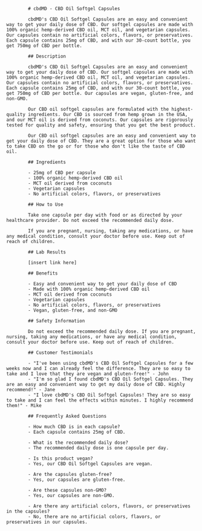 
            # cbdMD - CBD Oil Softgel Capsules
            
            cbdMD's CBD Oil Softgel Capsules are an easy and convenient way to get your daily dose of CBD. Our softgel capsules are made with 100% organic hemp-derived CBD oil, MCT oil, and vegetarian capsules. Our capsules contain no artificial colors, flavors, or preservatives. Each capsule contains 25mg of CBD, and with our 30-count bottle, you get 750mg of CBD per bottle.
            
            ## Description
            
            cbdMD's CBD Oil Softgel Capsules are an easy and convenient way to get your daily dose of CBD. Our softgel capsules are made with 100% organic hemp-derived CBD oil, MCT oil, and vegetarian capsules. Our capsules contain no artificial colors, flavors, or preservatives. Each capsule contains 25mg of CBD, and with our 30-count bottle, you get 750mg of CBD per bottle. Our capsules are vegan, gluten-free, and non-GMO.
            
            Our CBD oil softgel capsules are formulated with the highest-quality ingredients. Our CBD is sourced from hemp grown in the USA, and our MCT oil is derived from coconuts. Our capsules are rigorously tested for quality and safety, ensuring that you get the best product.
            
            Our CBD oil softgel capsules are an easy and convenient way to get your daily dose of CBD. They are a great option for those who want to take CBD on the go or for those who don't like the taste of CBD oil.
            
            ## Ingredients
            
            - 25mg of CBD per capsule
            - 100% organic hemp-derived CBD oil
            - MCT oil derived from coconuts
            - Vegetarian capsules
            - No artificial colors, flavors, or preservatives
            
            ## How to Use
            
            Take one capsule per day with food or as directed by your healthcare provider. Do not exceed the recommended daily dose.
            
            If you are pregnant, nursing, taking any medications, or have any medical condition, consult your doctor before use. Keep out of reach of children.
            
            ## Lab Results
            
            [insert link here]
            
            ## Benefits
            
            - Easy and convenient way to get your daily dose of CBD
            - Made with 100% organic hemp-derived CBD oil
            - MCT oil derived from coconuts
            - Vegetarian capsules
            - No artificial colors, flavors, or preservatives
            - Vegan, gluten-free, and non-GMO
            
            ## Safety Information
            
            Do not exceed the recommended daily dose. If you are pregnant, nursing, taking any medications, or have any medical condition, consult your doctor before use. Keep out of reach of children.
            
            ## Customer Testimonials
            
            - "I've been using cbdMD's CBD Oil Softgel Capsules for a few weeks now and I can already feel the difference. They are so easy to take and I love that they are vegan and gluten-free!" - John
            - "I'm so glad I found cbdMD's CBD Oil Softgel Capsules. They are an easy and convenient way to get my daily dose of CBD. Highly recommend!" - Jane
            - "I love cbdMD's CBD Oil Softgel Capsules! They are so easy to take and I can feel the effects within minutes. I highly recommend them!" - Mike
            
            ## Frequently Asked Questions
            
            - How much CBD is in each capsule?
            - Each capsule contains 25mg of CBD.
            
            - What is the recommended daily dose?
            - The recommended daily dose is one capsule per day.
            
            - Is this product vegan?
            - Yes, our CBD Oil Softgel Capsules are vegan.
            
            - Are the capsules gluten-free?
            - Yes, our capsules are gluten-free.
            
            - Are these capsules non-GMO?
            - Yes, our capsules are non-GMO.
            
            - Are there any artificial colors, flavors, or preservatives in the capsules?
            - No, there are no artificial colors, flavors, or preservatives in our capsules.